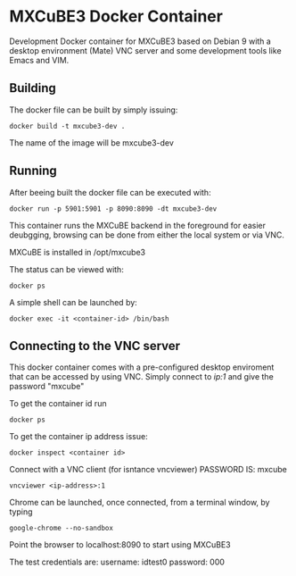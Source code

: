 # MXCuBE3 Docker Container

Development Docker container for MXCuBE3 based on Debian 9 with a desktop environment (Mate)
VNC server and some development tools like Emacs and VIM.

## Building

The docker file can be built by simply issuing:

```
docker build -t mxcube3-dev .
```

The name of the image will be mxcube3-dev

## Running

After beeing built the docker file can be executed with:

```
docker run -p 5901:5901 -p 8090:8090 -dt mxcube3-dev
```
This container runs the MXCuBE backend in the foreground for easier deubgging,
browsing can be done from either the local system or via VNC.

MXCuBE is installed in /opt/mxcube3

The status can be viewed with:

```
docker ps
```

A simple shell can be launched by:

```
docker exec -it <container-id> /bin/bash
```

## Connecting to the VNC server
This docker container comes with a pre-configured desktop enviroment that can be accessed
by using VNC. Simply connect to *ip:1* and give the password "mxcube"

To get the container id run
```
docker ps
```

To get the container ip address issue:
```
docker inspect <container id>
```

Connect with a VNC client (for isntance vncviewer) PASSWORD IS: mxcube
```
vncviewer <ip-address>:1
```

Chrome can be launched, once connected, from a terminal window, by typing

```
google-chrome --no-sandbox
```

Point the browser to localhost:8090 to start using MXCuBE3

The test credentials are:
username: idtest0
password: 000